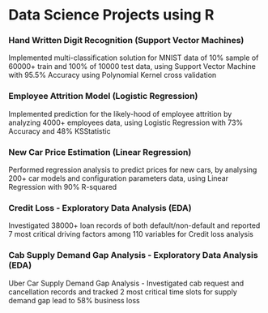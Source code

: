 # Data Science Projects using R

### Hand Written Digit Recognition (Support Vector Machines)
Implemented multi-classification solution for MNIST data of 10% sample of 60000+ train and 100% of 10000 test data, using Support Vector Machine with 95.5% Accuracy using Polynomial Kernel cross validation 

### Employee Attrition Model (Logistic Regression)

Implemented prediction for the likely-hood of employee attrition by analyzing 4000+ employees data, using Logistic Regression with 73% Accuracy and 48% KSStatistic

### New Car Price Estimation (Linear Regression)

Performed regression analysis to predict prices for new cars, by analysing 200+ car models and configuration parameters data, using Linear Regression with 90% R-squared

### Credit Loss - Exploratory Data Analysis (EDA)

Investigated 38000+ loan records of both default/non-default and reported 7 most critical driving factors among 110 variables for Credit loss analysis

### Cab Supply Demand Gap Analysis - Exploratory Data Analysis (EDA)

Uber Car Supply Demand Gap Analysis - Investigated cab request and cancellation records and tracked 2 most critical time slots for supply demand gap lead to 58% business loss
